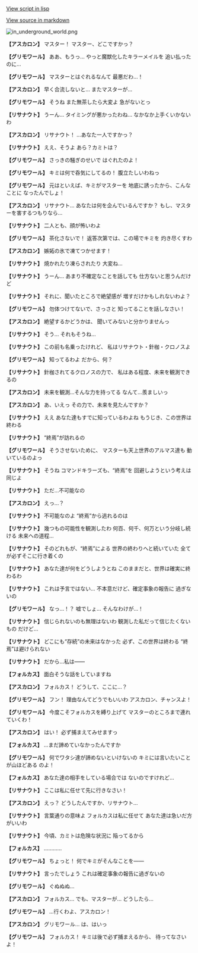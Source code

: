 [View script in lisp](../scripts/210111080.txt)

[View source in markdown](210111080.md)

![in_underground_world.png](../images/backgrounds/in_underground_world.png)

**【アスカロン】**
マスター！
マスター、どこですかっ？

**【グリモワール】**
ああ、もうっ…
やっと魔獣化したキラーメイルを
追い払ったのに…

**【グリモワール】**
マスターとはぐれるなんて
最悪だわ…！

**【アスカロン】**
早く合流しないと…
またマスターが…

**【グリモワール】**
そうね
また無茶したら大変よ
急がないとっ

**【リサナウト】**
うーん…
タイミングが悪かったわね…
なかなか上手くいかないわ

**【アスカロン】**
リサナウト！
…あなた一人ですかっ？

**【リサナウト】**
ええ、そうよ
あら？カミトは？

**【グリモワール】**
さっきの騒ぎのせいで
はぐれたのよ！

**【グリモワール】**
キミは何で呑気にしてるの！
腹立たしいわねっ

**【グリモワール】**
元はといえば、キミがマスターを
地底に誘ったから、こんなことに
なったんでしょ！

**【アスカロン】**
リサナウト…
あなたは何を企んでいるんですか？
もし、マスターを害するつもりなら…

**【リサナウト】**
二人とも、顔が怖いわよ

**【グリモワール】**
茶化さないで！
返答次第では、この場でキミを
灼き尽くすわ

**【アスカロン】**
嫉妬の氷で凍てつかせます！

**【リサナウト】**
焼かれたり凍らされたり
大変ね…

**【リサナウト】**
うーん…
あまり不確定なことを話しても
仕方ないと思うんだけど

**【リサナウト】**
それに、聞いたところで絶望感が
増すだけかもしれないわよ？

**【グリモワール】**
勿体つけてないで、さっさと
知ってることを話しなさい！

**【アスカロン】**
絶望するかどうかは、
聞いてみないと分かりませんっ

**【リサナウト】**
そう…
それもそうね…

**【リサナウト】**
この前も名乗ったけれど、
私はリサナウト・針枷・クロノスよ

**【グリモワール】**
知ってるわよ
だから、何？

**【リサナウト】**
針枷されてるクロノスの力で、
私はある程度、未来を観測できるの

**【アスカロン】**
未来を観測…そんな力を持ってる
なんて…羨ましいっ

**【アスカロン】**
あ、いえっ
その力で、未来を見たんですか？

**【リサナウト】**
ええ
あなた達もすでに知っているわよね
もうじき、この世界は終わる

**【リサナウト】**
“終焉”が訪れるの

**【グリモワール】**
そうさせないために、
マスターも天上世界のアルマス達も
動いているのよっ

**【リサナウト】**
そうね
コマンドキラーズも、“終焉”を
回避しようという考えは同じよ

**【リサナウト】**
ただ…不可能なの

**【アスカロン】**
えっ…？

**【リサナウト】**
不可能なのよ
“終焉”から逃れるのは

**【リサナウト】**
幾つもの可能性を観測したわ
何百、何千、何万という分岐し続ける
未来への道程…

**【リサナウト】**
そのどれもが、“終焉”による
世界の終わりへと続いていた
全てが必ずそこに行き着くの

**【リサナウト】**
あなた達が何をどうしようとね
このままだと、世界は確実に終わるわ

**【リサナウト】**
これは予言ではない…
不本意だけど、確定事象の報告に
過ぎないの

**【グリモワール】**
なっ…！？
嘘でしょ…
そんなわけが…！

**【リサナウト】**
信じられないのも無理はないわ
観測した私だって信じたくないもの
だけど…

**【リサナウト】**
どこにも“存続”の未来はなかった
必ず、この世界は終わる
“終焉”は避けられない

**【リサナウト】**
だから…私は――

**【フォルカス】**
面白そうな話をしていますね

**【アスカロン】**
フォルカス！
どうして、ここに…？

**【グリモワール】**
フン！
理由なんてどうでもいいわ
アスカロン、チャンスよ！

**【グリモワール】**
今度こそフォルカスを縛り上げて
マスターのところまで連れていくわ！

**【アスカロン】**
はい！
必ず捕まえてみせますっ

**【フォルカス】**
…まだ諦めていなかったんですか

**【グリモワール】**
何でワタシ達が諦めないといけないの
キミには言いたいことが山ほどある
のよ！

**【フォルカス】**
あなた達の相手をしている場合では
ないのですけれど…

**【リサナウト】**
ここは私に任せて先に行きなさい！

**【アスカロン】**
えっ？
どうしたんですか、リサナウト…

**【リサナウト】**
言葉通りの意味よ
フォルカスは私に任せて
あなた達は急いだ方がいいわ

**【リサナウト】**
今頃、カミトは危険な状況に
陥ってるから

**【フォルカス】**
…………

**【グリモワール】**
ちょっと！
何でキミがそんなことを――

**【リサナウト】**
言ったでしょう
これは確定事象の報告に過ぎないの

**【グリモワール】**
ぐぬぬぬ…

**【アスカロン】**
フォルカス…
でも、マスターが…
どうしたら…

**【グリモワール】**
…行くわよ、アスカロン！

**【アスカロン】**
グリモワール…
は、はいっ

**【グリモワール】**
フォルカス！
キミは後で必ず捕まえるから、
待ってなさいよ！
